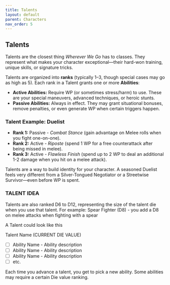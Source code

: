 ```yaml
---
title: Talents
layout: default
parent: Characters
nav_order: 5
---
```


## Talents

Talents are the closest thing *Wherever We Go* has to classes. They represent what makes your character exceptional—their hard-won training, unique skills, or signature tricks.

Talents are organized into **ranks** (typically 1–3, though special cases may go as high as 5). Each rank in a Talent grants one or more **Abilities**:

- **Active Abilities:** Require WP (or sometimes stress/harm) to use. These are your special maneuvers, advanced techniques, or heroic stunts.
- **Passive Abilities:** Always in effect. They may grant situational bonuses, remove penalties, or even generate WP when certain triggers happen.

### Talent Example: Duelist

- **Rank 1:** Passive - *Combat Stance* (gain advantage on Melee rolls when you fight one-on-one).
- **Rank 2:** Active - *Riposte* (spend 1 WP for a free counterattack after being missed in melee).
- **Rank 3:** Active - *Flawless Finish* (spend up to 2 WP to deal an additional 1-2 damage when you hit on a melee attack).

Talents are a way to build identity for your character. A seasoned Duelist feels very different from a Silver-Tongued Negotiator or a Streetwise Survivor—even before WP is spent.


### TALENT IDEA

Talents are also ranked D6 to D12, representing the size of the talent die when you use that talent. For example: Spear Fighter (D8) - you add a D8 on melee attacks when fighting with a spear

A Talent could look like this

Talent Name (CURRENT DIE VALUE)
- [ ] Ability Name - Ability description
- [ ] Ability Name - Ability description
- [ ] Ability Name - Ability description
- [ ] etc.

Each time you advance a talent, you get to pick a new ability. Some abilities may require a certain Die value ranking. 
